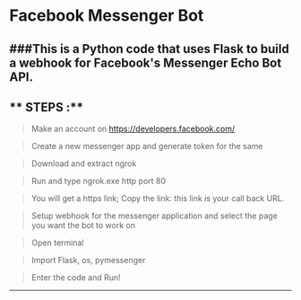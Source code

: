 # Facebook Messenger Bot

###This is a Python code that uses Flask to build a webhook for Facebook's Messenger Echo Bot API.
-------------------------------------------------------------------------------------------
## ** STEPS :**
> Make an account on https://developers.facebook.com/

> Create a new messenger app and generate token for the same

> Download and extract ngrok

> Run and type ngrok.exe http port 80

> You will get a https link; Copy the link: this link is your call back URL.

> Setup webhook for the messenger application and select the page you want the bot to work on

> Open terminal

> Import Flask, os, pymessenger

> Enter the code and Run!
-------------------------------------------------------------------------------------------
